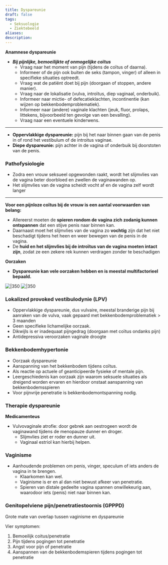 ```yaml
---
title: Dyspareunie
draft: false
tags:
  - Seksuologie
  - Ziektebeeld
aliases: 
description:
---
```



**Anamnese dyspareunie**

- ***Bij pijnlijke, bemoeilijkte of onmogelijke coïtus***
    - Vraag naar het moment van pijn (tijdens de coïtus of daarna).
    - Informeer of de pijn ook buiten de seks (tampon, vinger) of alleen in specifieke situaties optreedt.
    - Vraag wat de patiënt doet bij pijn (doorgaan of stoppen, andere manier).
    - Vraag naar de lokalisatie (vulva, introïtus, diep vaginaal, onderbuik).
    - Informeer naar mictie- of defecatieklachten, incontinentie (kan wijzen op bekkenbodemproblematiek).
    - Informeer naar (andere) vaginale klachten (jeuk, fluor, prolaps, littekens, bijvoorbeeld ten gevolge van een bevalling).
    - Vraag naar een eventuele kinderwens.

---
- **Oppervlakkige dyspareunie:** pijn bij het naar binnen gaan van de penis in of rond het vestibulum of de introitus vaginae.
- **Diepe dyspareunie:** pijn achter in de vagina of onderbuik bij doorstoten van de penis.

### Pathofysiologie

- Zodra een vrouw seksueel opgewonden raakt, wordt het slijmvlies van de vagina beter doorbloed en zwellen de vaginawanden op.
- Het slijmvlies van de vagina scheidt vocht af en de vagina zelf wordt langer

---

**Voor een pijnloze coïtus bij de vrouw is een aantal voorwaarden van belang:**

- Allereerst moeten de **spieren rondom de vagina zich zodanig kunnen ontspannen** dat een stijve penis naar binnen kan.
- Daarnaast moet het slijmvlies van de vagina zo **vochtig** zijn dat het niet beschadigt tijdens het heen en weer bewegen van de penis in de vagina.
- De **huid en het slijmvlies bij de introïtus van de vagina moeten intact zijn**, zodat ze een zekere rek kunnen verdragen zonder te beschadigen

**Oorzaken**

- **Dyspareunie kan vele oorzaken hebben en is meestal multifactorieel bepaald.**

![|350](https://i.imgur.com/dTBeMro.png)
![|350](https://i.imgur.com/5HEOcmw.png)



### Lokalized provoked vestibulodynie (LPV)

- Oppervlakkige dyspareunie, dus vulvaire, meestal branderige pijn bij aanraken van de vulva, vaak gepaard met bekkenbodemproblematiek > 3 maanden
- Geen specifieke lichamelijke oorzaak.
- Dikwijls is er inadequaat pijngedrag (doorgaan met coïtus ondanks pijn)
- Antidepressiva veroorzaken vaginale droogte

### Bekkenbodemhypertonie

- Oorzaak dyspareunie
- Aanspanning van het bekkenbodem tijdens coïtus.
- Als reactie op actuele of geanticipeerde fysieke of mentale pijn.
- Leergeschiedenis kan oorzaak zijn waarom seksuele situaties als dreigend worden ervaren en hierdoor onstaat aanspanning van bekkenbodemsspieren
- Voor pijnvrije penetratie is bekkenbodemontspanning nodig.

### Therapie dyspareunie

**Medicamenteus**

- Vulvovaginale atrofie: door gebrek aan oestrogeen wordt de vaginawand tijdens de menopauze dunner en droger.
    - Slijmvlies ziet er roder en dunner uit.
    - Vaginaal estriol kan hierbij helpen.

### Vaginisme

- Aanhoudende problemen om penis, vinger, speculum of iets anders de vagina in te brengen.
    - Klaarkomen kan wel.
    - Vaginisme is er en al dan niet bewust afkeer van penetratie.
    - Spieren van distale gedeelte vagina spannen onwillekeurig aan, waarodoor iets (penis) niet naar binnen kan.

### Genitopelviene pijn/penetratiestoornis (GPPPD)

Grote mate van overlap tussen vaginisme en dyspareunie

Vier symptomen:

1. Bemoeilijk coitus/penetratie
2. Pijn tijdens pogingen tot penetratie
3. Angst voor pijn of penetratie
4. Aanspannen van de bekkenbodemspieren tijdens pogingen tot penetratie